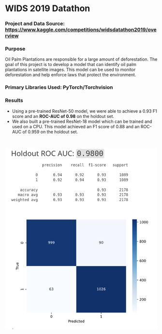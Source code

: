 # WIDS 2019 Datathon

### Project and Data Source: <https://www.kaggle.com/competitions/widsdatathon2019/overview>

### Purpose

Oil Palm Plantations are responsible for a large amount of deforestation. The goal of this project is to develop a model that can identify oil palm plantations in satellite images. This model can be used to monitor deforestation and help enforce laws that protect the environment.

### Primary Libraries Used: PyTorch/Torchvision

### Results

* Using a pre-trained ResNet-50 model, we were able to achieve a 0.93 F1 score and an **ROC-AUC of 0.98** on the holdout set.
* We also built a pre-trained ResNet-18 model which can be trained and used on a CPU. This model achieved an F1 score of 0.88 and an ROC-AUC of 0.959 on the holdout set.

<br/>

![Metrics Showing ROC AUC .98](images/EXP007.png)
